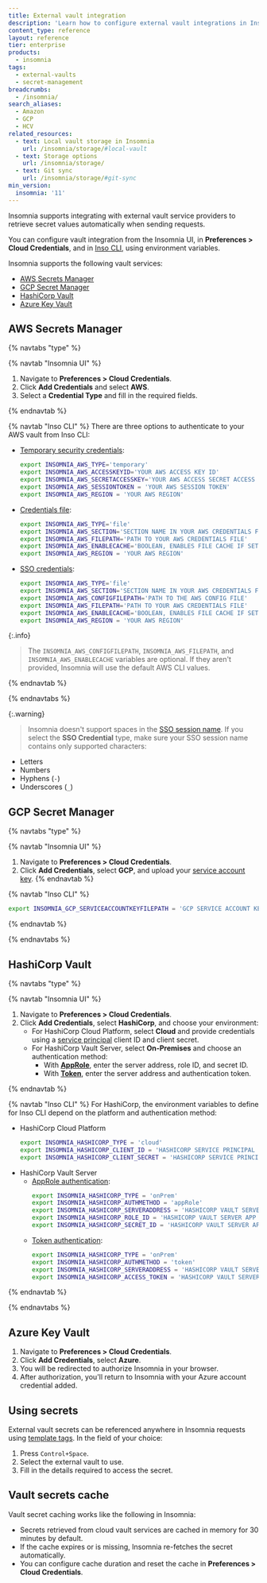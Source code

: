```yaml
---
title: External vault integration
description: 'Learn how to configure external vault integrations in Insomnia using AWS, GCP, Azure, and HashiCorp vault providers.'
content_type: reference
layout: reference
tier: enterprise
products:
  - insomnia
tags:
  - external-vaults
  - secret-management
breadcrumbs:
  - /insomnia/
search_aliases:
  - Amazon
  - GCP
  - HCV
related_resources:
  - text: Local vault storage in Insomnia
    url: /insomnia/storage/#local-vault
  - text: Storage options
    url: /insomnia/storage/
  - text: Git sync
    url: /insomnia/storage/#git-sync
min_version:
  insomnia: '11'
---
```


Insomnia supports integrating with external vault service providers to retrieve secret values automatically when sending requests.

You can configure vault integration from the Insomnia UI, in **Preferences > Cloud Credentials**, and in [Inso CLI](/inso-cli/), using environment variables.

Insomnia supports the following vault services:

- [AWS Secrets Manager](https://aws.amazon.com/secrets-manager/)
- [GCP Secret Manager](https://cloud.google.com/security/products/secret-manager?hl=en)
- [HashiCorp Vault](https://developer.hashicorp.com/vault)
- [Azure Key Vault](https://azure.microsoft.com/en-us/products/key-vault)

## AWS Secrets Manager

{% navtabs "type" %}

{% navtab "Insomnia UI" %}

1. Navigate to **Preferences > Cloud Credentials**.
1. Click **Add Credentials** and select **AWS**.
1. Select a **Credential Type** and fill in the required fields.
    
{% endnavtab %}

{% navtab "Inso CLI" %}
There are three options to authenticate to your AWS vault from Inso CLI:

- [Temporary security credentials](https://docs.aws.amazon.com/IAM/latest/UserGuide/id_credentials_temp.html):
  ```sh
  export INSOMNIA_AWS_TYPE='temporary'
  export INSOMNIA_AWS_ACCESSKEYID='YOUR AWS ACCESS KEY ID'
  export INSOMNIA_AWS_SECRETACCESSKEY='YOUR AWS ACCESS SECRET ACCESS KEY'
  export INSOMNIA_AWS_SESSIONTOKEN = 'YOUR AWS SESSION TOKEN'
  export INSOMNIA_AWS_REGION = 'YOUR AWS REGION'
  ```
- [Credentials file](https://docs.aws.amazon.com/cli/v1/userguide/cli-configure-files.html):
  ```sh
  export INSOMNIA_AWS_TYPE='file'
  export INSOMNIA_AWS_SECTION='SECTION NAME IN YOUR AWS CREDENTIALS FILE'
  export INSOMNIA_AWS_FILEPATH='PATH TO YOUR AWS CREDENTIALS FILE'
  export INSOMNIA_AWS_ENABLECACHE='BOOLEAN, ENABLES FILE CACHE IF SET TO TRUE'
  export INSOMNIA_AWS_REGION = 'YOUR AWS REGION'
  ```
- [SSO credentials](https://docs.aws.amazon.com/cli/latest/userguide/cli-configure-sso.html):
  ```sh
  export INSOMNIA_AWS_TYPE='file'
  export INSOMNIA_AWS_SECTION='SECTION NAME IN YOUR AWS CREDENTIALS FILE'
  export INSOMNIA_AWS_CONFIGFILEPATH='PATH TO THE AWS CONFIG FILE'
  export INSOMNIA_AWS_FILEPATH='PATH TO YOUR AWS CREDENTIALS FILE'
  export INSOMNIA_AWS_ENABLECACHE='BOOLEAN, ENABLES FILE CACHE IF SET TO TRUE'
  export INSOMNIA_AWS_REGION = 'YOUR AWS REGION'
  ```

{:.info}
> The `INSOMNIA_AWS_CONFIGFILEPATH`, `INSOMNIA_AWS_FILEPATH`, and `INSOMNIA_AWS_ENABLECACHE` variables are optional. If they aren't provided, Insomnia will use the default AWS CLI values. 

{% endnavtab %}

{% endnavtabs %}

{:.warning}
> Insomnia doesn't support spaces in the [SSO session name](https://docs.aws.amazon.com/cli/latest/userguide/cli-configure-sso.html#cli-configure-sso-configure). If you select the **SSO Credential** type, make sure your SSO session name contains only supported characters:
* Letters
* Numbers
* Hyphens (`-`)
* Underscores (`_`)

## GCP Secret Manager

{% navtabs "type" %}

{% navtab "Insomnia UI" %}

1. Navigate to **Preferences > Cloud Credentials**.
1. Click **Add Credentials**, select **GCP**, and upload your [service account key](https://cloud.google.com/iam/docs/keys-create-delete).
{% endnavtab %}

{% navtab "Inso CLI" %}
```sh
export INSOMNIA_GCP_SERVICEACCOUNTKEYFILEPATH = 'GCP SERVICE ACCOUNT KEY FILE PATH'
```
{% endnavtab %}

{% endnavtabs %}

## HashiCorp Vault

{% navtabs "type" %}

{% navtab "Insomnia UI" %}

1. Navigate to **Preferences > Cloud Credentials**.
1. Click **Add Credentials**, select **HashiCorp**, and choose your environment:
    * For HashiCorp Cloud Platform, select **Cloud** and provide credentials using a [service principal](https://developer.hashicorp.com/hcp/docs/hcp/iam/service-principal#create-a-service-principal) client ID and client secret.
    * For HashiCorp Vault Server, select **On-Premises** and choose an authentication method:
        * With [**AppRole**](https://developer.hashicorp.com/vault/docs/auth/approle), enter the server address, role ID, and secret ID.
        * With [**Token**](https://developer.hashicorp.com/vault/docs/auth/token), enter the server address and authentication token.

{% endnavtab %}

{% navtab "Inso CLI" %}
For HashiCorp, the environment variables to define for Inso CLI depend on the platform and authentication method:
- HashiCorp Cloud Platform
  ```sh
  export INSOMNIA_HASHICORP_TYPE = 'cloud'
  export INSOMNIA_HASHICORP_CLIENT_ID = 'HASHICORP SERVICE PRINCIPAL CLIENT ID'
  export INSOMNIA_HASHICORP_CLIENT_SECRET = 'HASHICORP SERVICE PRINCIPAL CLIENT SECRET'
  ```
- HashiCorp Vault Server
  - [AppRole authentication](https://developer.hashicorp.com/vault/docs/auth/approle):
    ```sh
    export INSOMNIA_HASHICORP_TYPE = 'onPrem'
    export INSOMNIA_HASHICORP_AUTHMETHOD = 'appRole'
    export INSOMNIA_HASHICORP_SERVERADDRESS = 'HASHICORP VAULT SERVER ADDRESS'
    export INSOMNIA_HASHICORP_ROLE_ID = 'HASHICORP VAULT SERVER APP ROLE ID'
    export INSOMNIA_HASHICORP_SECRET_ID = 'HASHICORP VAULT SERVER APP ROLE SECRET ID'
    ```
  - [Token authentication](https://developer.hashicorp.com/vault/docs/auth/token):
    ```sh
    export INSOMNIA_HASHICORP_TYPE = 'onPrem'
    export INSOMNIA_HASHICORP_AUTHMETHOD = 'token'
    export INSOMNIA_HASHICORP_SERVERADDRESS = 'HASHICORP VAULT SERVER ADDRESS'
    export INSOMNIA_HASHICORP_ACCESS_TOKEN = 'HASHICORP VAULT SERVER ACCESS TOKEN'
    ```
{% endnavtab %}

{% endnavtabs %}



## Azure Key Vault

1. Navigate to **Preferences > Cloud Credentials**.
1. Click **Add Credentials**, select **Azure**.
1. You will be redirected to authorize Insomnia in your browser.
1. After authorization, you'll return to Insomnia with your Azure account credential added.

## Using secrets

External vault secrets can be referenced anywhere in Insomnia requests using [template tags](/insomnia/template-tags/). In the field of your choice:
1. Press `Control+Space`.
1. Select the external vault to use.
1. Fill in the details required to access the secret.

## Vault secrets cache

Vault secret caching works like the following in Insomnia:
- Secrets retrieved from cloud vault services are cached in memory for 30 minutes by default.
- If the cache expires or is missing, Insomnia re-fetches the secret automatically.
- You can configure cache duration and reset the cache in **Preferences > Cloud Credentials**.
